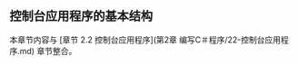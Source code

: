 ## 控制台应用程序的基本结构


本章节内容与 [章节 2.2 控制台应用程序](第2章 编写C＃程序/22-控制台应用程序.md) 章节整合。

<html>
    <script type="text/javascript">

 $(document).ready(function() {

 //为超链接加上target='_blank'属性

 $('a[href^="http"]').each(function() {

 $(this).attr('target', '_blank');

 });

 });

    </script>
</html>



🔚
